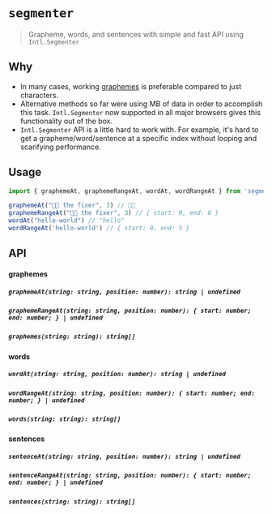 # `segmenter`

> Grapheme, words, and sentences with simple and fast API using `Intl.Segmenter`

<!--
[![Gzipped Size](https://img.shields.io/bundlephobia/minzip/{{data.name}})](https://bundlephobia.com/result?p={{data.name}})
[![Build Status](https://img.shields.io/github/actions/workflow/status/astoilkov/{{data.name}}/main.yml?branch=main)](https://github.com/astoilkov/{{data.name}}/actions/workflows/main.yml)

## Install

```bash
npm install {{data.name}}
```
-->

## Why

- In many cases, working [graphemes](https://en.wikipedia.org/wiki/Grapheme) is preferable compared to just characters.
- Alternative methods so far were using MB of data in order to accomplish this task. `Intl.Segmenter` now supported in all major browsers gives this functionality out of the box.
- `Intl.Segmenter` API is a little hard to work with. For example, it's hard to get a grapheme/word/sentence at a specific index without looping and scarifying performance.

## Usage

```ts
import { graphemeAt, graphemeRangeAt, wordAt, wordRangeAt } from 'segmenter'

graphemeAt("👨‍🔧️ the fixer", 3) // 👨‍🔧️
graphemeRangeAt("👨‍🔧️ the fixer", 3) // { start: 0, end: 6 }
wordAt("hello-world") // "hello"
wordRangeAt('hello-world') // { start: 0, end: 5 }
```

## API

#### graphemes

##### `graphemeAt(string: string, position: number): string | undefined`

##### `graphemeRangeAt(string: string, position: number): { start: number; end: number; } | undefined`

##### `graphemes(string: string): string[]`

#### words

##### `wordAt(string: string, position: number): string | undefined`

##### `wordRangeAt(string: string, position: number): { start: number; end: number; } | undefined`

##### `words(string: string): string[]`

#### sentences

##### `sentenceAt(string: string, position: number): string | undefined`

##### `sentenceRangeAt(string: string, position: number): { start: number; end: number; } | undefined`

##### `sentences(string: string): string[]`